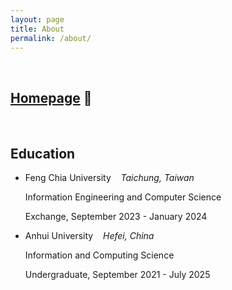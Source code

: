 ```yaml
---
layout: page
title: About
permalink: /about/
---
```


<br>

## [Homepage](https://sites.google.com/view/shuncleopasfang/) <span style="font-size: inherit;">🔗</span>

<br>

## Education

* Feng Chia University&nbsp;&nbsp;&nbsp;&nbsp;*Taichung, Taiwan*

  Information Engineering and Computer Science
  
  Exchange, September 2023 - January 2024
  
* Anhui University&nbsp;&nbsp;&nbsp;&nbsp;*Hefei, China*

  Information and Computing Science
  
  Undergraduate, September 2021 - July 2025
